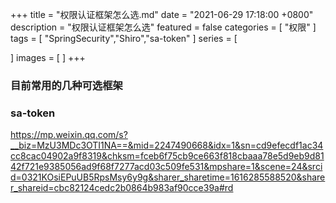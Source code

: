 +++
title = "权限认证框架怎么选.md"
date = "2021-06-29 17:18:00 +0800"
description = "权限认证框架怎么选"
featured = false
categories = [
"权限"
]
tags = [
"SpringSecurity","Shiro","sa-token"
]
series = [

]
images = [
]
+++

### 目前常用的几种可选框架

### sa-token
https://mp.weixin.qq.com/s?__biz=MzU3MDc3OTI1NA==&mid=2247490668&idx=1&sn=cd9efecdf1ac34cc8cac04902a9f8319&chksm=fceb6f75cb9ce663f818cbaaa78e5d9eb9d8142f721e9385056ad9f68f7277acd03c509fe531&mpshare=1&scene=24&srcid=0321KOsiEPuUB5RpsMsy6y9g&sharer_sharetime=1616285588520&sharer_shareid=cbc82124cedc2b0864b983af90cce39a#rd
